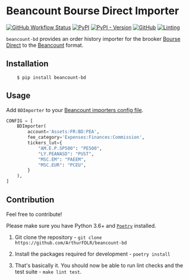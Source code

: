 # Beancount Bourse Direct Importer

[![GitHub Workflow Status](https://img.shields.io/github/workflow/status/ArthurFDLR/beancount-bd/beancount-bd?style=for-the-badge)](https://github.com/ArthurFDLR/beancount-bd/actions)
[![PyPI](https://img.shields.io/pypi/v/beancount-bd?style=for-the-badge)](https://pypi.org/project/beancount-bd/)
[![PyPI - Version](https://img.shields.io/pypi/pyversions/beancount-bd.svg?style=for-the-badge)](https://pypi.org/project/beancount-bd/)
[![GitHub](https://img.shields.io/github/license/ArthurFDLR/beancount-bd?style=for-the-badge)](https://github.com/ArthurFDLR/beancount-bd/blob/master/LICENSE.txt)
[![Linting](https://img.shields.io/badge/code%20style-black-000000.svg?style=for-the-badge)](https://github.com/psf/black)

`beancount-bd` provides an order history importer for the brooker [Bourse Direct](http://www.boursedirect.fr) to the [Beancount](http://furius.ca/beancount/) format.

## Installation

```console
    $ pip install beancount-bd
```

## Usage

Add ```BDImporter``` to your [Beancount importers config file](https://beancount.github.io/docs/importing_external_data.html#configuration).

```python
CONFIG = [
    BDImporter(
        account='Assets:FR:BD:PEA',
        fee_category='Expenses:Finances:Commission',
        tickers_lut={
            "AM.E.P.SP500": "PE500",
            "LY.PEANASD": "PUST",
            "MSC.EM": "PAEEM",
            "MSC.EUR": "PCEU",
        }
    ),
]
```

## Contribution

Feel free to contribute!

Please make sure you have Python 3.6+ and [`Poetry`](https://poetry.eustace.io/) installed.

1. Git clone the repository - `git clone https://github.com/ArthurFDLR/beancount-bd`

2. Install the packages required for development - `poetry install`

3. That's basically it. You should now be able to run lint checks and the test suite - `make lint test`.
